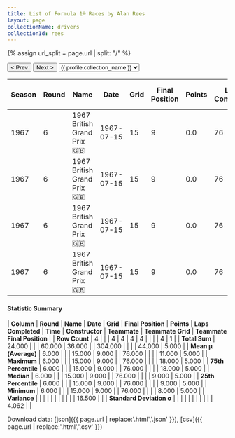 ```yaml
---
title: List of Formula 1® Races by Alan Rees
layout: page
collectionName: drivers
collectionId: rees
---
```


{% assign url_split = page.url | split: "/" %}
<div id="collection-navigation">
<button onclick="selector.options[selector.selectedIndex-1].value && (window.location = selector.options[selector.selectedIndex-1].value);">&lt; Prev</button>
<button onclick="selector.options[selector.selectedIndex+1].value && (window.location = selector.options[selector.selectedIndex+1].value);">Next &gt;</button>
<select id="selector" onchange="this.options[this.selectedIndex].value && (window.location = this.options[this.selectedIndex].value);">
  {% for collectionId in site.data[page.collectionName].refs %}
    {% if collectionId == page.collectionId %}
      {% assign selected = "selected" %}
    {% else %}
      {% assign selected = "" %}
    {% endif %}
    {% assign profile = site.data[page.collectionName][collectionId].profile %}
    <option value="/f1/{{ page.collectionName }}/{{ collectionId }}/{{ url_split[4] }}" {{ selected }}>{{ profile.collection_name }}</option>
  {% endfor %}
</select>
</div>

| Season | Round | Name | Date | Grid | Final Position | Points | Laps Completed | Time | Constructor | Teammate | Teammate Grid | Teammate Final Position |
|--|--|--|--|--|--|--|--|--|--|--|--|--|
| 1967 | 6 | 1967 British Grand Prix 🇬🇧 | 1967-07-15 | 15 | 9 | 0.0 | 76 |   | Cooper-Maserati 🇬🇧 | [Pedro Rodríguez 🇲🇽](/f1/drivers/rodriguez) | 9 | 5 |
| 1967 | 6 | 1967 British Grand Prix 🇬🇧 | 1967-07-15 | 15 | 9 | 0.0 | 76 |   | Cooper-Maserati 🇬🇧 | [Jochen Rindt 🇦🇹](/f1/drivers/rindt) | 8 | R |
| 1967 | 6 | 1967 British Grand Prix 🇬🇧 | 1967-07-15 | 15 | 9 | 0.0 | 76 |   | Cooper-Maserati 🇬🇧 | [Jo Siffert 🇨🇭](/f1/drivers/siffert) | 18 | R |
| 1967 | 6 | 1967 British Grand Prix 🇬🇧 | 1967-07-15 | 15 | 9 | 0.0 | 76 |   | Cooper-Maserati 🇬🇧 | [Jo Bonnier 🇸🇪](/f1/drivers/bonnier) | 9 | R |

#### Statistic Summary

| **Column** | **Round** | **Name** | **Date** | **Grid** | **Final Position** | **Points** | **Laps Completed** | **Time** | **Constructor** | **Teammate** | **Teammate Grid** | **Teammate Final Position** |
| **Row Count** | 4 |  |  | 4 | 4 | 4 | 4 |  |  |  | 4 | 1 |
| **Total Sum** | 24.000 |  |  | 60.000 | 36.000 |  | 304.000 |  |  |  | 44.000 | 5.000 |
| **Mean μ (Average)** | 6.000 |  |  | 15.000 | 9.000 |  | 76.000 |  |  |  | 11.000 | 5.000 |
| **Maximum** | 6.000 |  |  | 15.000 | 9.000 |  | 76.000 |  |  |  | 18.000 | 5.000 |
| **75th Percentile** | 6.000 |  |  | 15.000 | 9.000 |  | 76.000 |  |  |  | 18.000 | 5.000 |
| **Median** | 6.000 |  |  | 15.000 | 9.000 |  | 76.000 |  |  |  | 9.000 | 5.000 |
| **25th Percentile** | 6.000 |  |  | 15.000 | 9.000 |  | 76.000 |  |  |  | 9.000 | 5.000 |
| **Minimum** | 6.000 |  |  | 15.000 | 9.000 |  | 76.000 |  |  |  | 8.000 | 5.000 |
| **Variance** |  |  |  |  |  |  |  |  |  |  | 16.500 |  |
| **Standard Deviation σ** |  |  |  |  |  |  |  |  |  |  | 4.062 |  |

Download data: [json]({{ page.url | replace:'.html','.json' }}), [csv]({{ page.url | replace:'.html','.csv' }})
